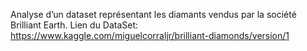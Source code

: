 Analyse d’un dataset représentant les diamants vendus par la société Brilliant Earth.
Lien du DataSet:
 https://www.kaggle.com/miguelcorraljr/brilliant-diamonds/version/1

